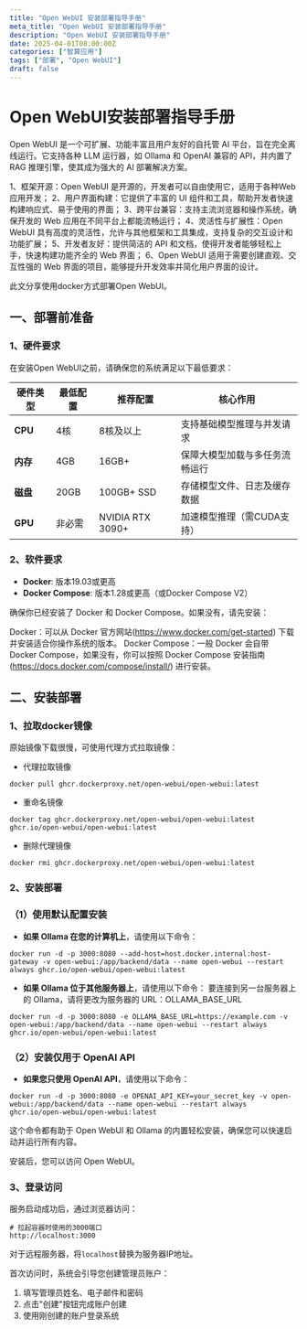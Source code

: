 ```yaml
---
title: "Open WebUI 安装部署指导手册"
meta_title: "Open WebUI 安装部署指导手册"
description: "Open WebUI 安装部署指导手册"
date: 2025-04-01T08:00:00Z
categories: ["智算应用"]
tags: ["部署", "Open WebUI"]
draft: false
---
```

# Open WebUI安装部署指导手册
Open WebUI 是一个可扩展、功能丰富且用户友好的自托管 AI 平台，旨在完全离线运行。它支持各种 LLM 运行器，如 Ollama 和 OpenAI 兼容的 API，并内置了 RAG 推理引擎，使其成为强大的 AI 部署解决方案。
<!--more-->
1、框架开源：Open WebUI 是开源的，开发者可以自由使用它，适用于各种Web 应用开发；
2、用户界面构建：它提供了丰富的 UI 组件和工具，帮助开发者快速构建响应式、易于使用的界面；
3、跨平台兼容：支持主流浏览器和操作系统，确保开发的 Web 应用在不同平台上都能流畅运行；
4、灵活性与扩展性：Open WebUI 具有高度的灵活性，允许与其他框架和工具集成，支持复杂的交互设计和功能扩展；
5、开发者友好：提供简洁的 API 和文档，使得开发者能够轻松上手，快速构建功能齐全的 Web 界面；
6、Open WebUI 适用于需要创建直观、交互性强的 Web 界面的项目，能够提升开发效率并简化用户界面的设计。

此文分享使用docker方式部署Open WebUI。

## 一、部署前准备

### 1、硬件要求

在安装Open WebUI之前，请确保您的系统满足以下最低要求：

| 硬件类型 | 最低配置 | 推荐配置         | 核心作用                       |
| -------- | -------- | ---------------- | ------------------------------ |
| **CPU**  | 4核      | 8核及以上        | 支持基础模型推理与并发请求     |
| **内存** | 4GB      | 16GB+            | 保障大模型加载与多任务流畅运行 |
| **磁盘** | 20GB     | 100GB+ SSD       | 存储模型文件、日志及缓存数据   |
| **GPU**  | 非必需   | NVIDIA RTX 3090+ | 加速模型推理（需CUDA支持）     |



### 2、软件要求

- **Docker**: 版本19.03或更高
- **Docker Compose**: 版本1.28或更高（或Docker Compose V2）

确保你已经安装了 Docker 和 Docker Compose。如果没有，请先安装：

Docker：可以从 Docker 官方网站(https://www.docker.com/get-started) 下载并安装适合你操作系统的版本。
Docker Compose：一般 Docker 会自带 Docker Compose，如果没有，你可以按照 Docker Compose 安装指南(https://docs.docker.com/compose/install/) 进行安装。



## 二、安装部署

### 1、拉取docker镜像

原始镜像下载很慢，可使用代理方式拉取镜像：

- 代理拉取镜像

```plain
docker pull ghcr.dockerproxy.net/open-webui/open-webui:latest
```

- 重命名镜像

```
docker tag ghcr.dockerproxy.net/open-webui/open-webui:latest ghcr.io/open-webui/open-webui:latest
```

- 删除代理镜像

```
docker rmi ghcr.dockerproxy.net/open-webui/open-webui:latest
```



### 2、安装部署

### （1）使用默认配置安装

- **如果 Ollama 在您的计算机上**，请使用以下命令：

```
docker run -d -p 3000:8080 --add-host=host.docker.internal:host-gateway -v open-webui:/app/backend/data --name open-webui --restart always ghcr.io/open-webui/open-webui:latest
```



- **如果 Ollama 位于其他服务器上**，请使用以下命令：
  要连接到另一台服务器上的 Ollama，请将更改为服务器的 URL：OLLAMA_BASE_URL​

```
docker run -d -p 3000:8080 -e OLLAMA_BASE_URL=https://example.com -v open-webui:/app/backend/data --name open-webui --restart always ghcr.io/open-webui/open-webui:latest
```



### （2）安装仅用于 OpenAI API

- **如果您只使用 OpenAI API**，请使用以下命令：

```
docker run -d -p 3000:8080 -e OPENAI_API_KEY=your_secret_key -v open-webui:/app/backend/data --name open-webui --restart always ghcr.io/open-webui/open-webui:latest
```



这个命令都有助于 Open WebUI 和 Ollama 的内置轻松安装，确保您可以快速启动并运行所有内容。

安装后，您可以访问 Open WebUI。  



### 3、登录访问

服务启动成功后，通过浏览器访问：

```text
# 拉起容器时使用的3000端口
http://localhost:3000
```

对于远程服务器，将`localhost`替换为服务器IP地址。

首次访问时，系统会引导您创建管理员账户：

1. 填写管理员姓名、电子邮件和密码
2. 点击"创建"按钮完成账户创建
3. 使用刚创建的账户登录系统
